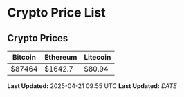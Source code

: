 # Crypto Price List

## Crypto Prices
| Bitcoin | Ethereum | Litecoin |
| ------- | -------- | -------- |
| $87464 | $1642.7 | $80.94 |
**Last Updated:** 2025-04-21 09:55 UTC
**Last Updated:** $DATE$
